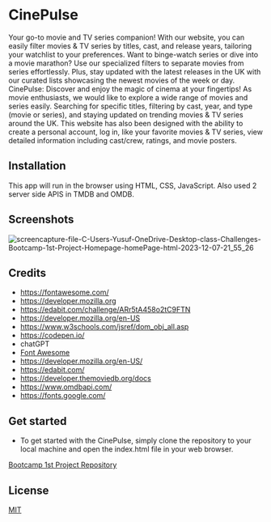 # CinePulse
Your go-to movie and TV series companion! With our website, you can easily filter movies & TV series by titles, cast, and release years, tailoring your watchlist to your preferences. Want to binge-watch series or dive into a movie marathon? Use our specialized filters to separate movies from series effortlessly. Plus, stay updated with the latest releases in the UK with our curated lists showcasing the newest movies of the week or day.
CinePulse: Discover and enjoy the magic of cinema at your fingertips!
As movie enthusiasts, we would like to explore a wide range of movies and series easily. Searching for specific titles, filtering by cast, year, and type (movie or series), and staying updated on trending movies & TV series around the UK. This website has also been designed with the ability to create a personal account, log in, like your favorite movies & TV series, view detailed information including cast/crew, ratings, and movie posters.
## Installation
This app will run in the browser using HTML, CSS, JavaScript. Also used 2 server side APIS in TMDB and OMDB.
## Screenshots
![screencapture-file-C-Users-Yusuf-OneDrive-Desktop-class-Challenges-Bootcamp-1st-Project-Homepage-homePage-html-2023-12-07-21_55_26](https://github.com/KiranPandranki17/Bootcamp-1st-Project/assets/140180379/6c6a5e95-33bb-44ed-a37e-4ee8fe195015)

## Credits
- https://fontawesome.com/
- https://developer.mozilla.org
- https://edabit.com/challenge/ARr5tA458o2tC9FTN
- https://developer.mozilla.org/en-US
- https://www.w3schools.com/jsref/dom_obj_all.asp
- https://codepen.io/
- chatGPT
- [Font Awesome](https://fontawesome.com/)
- https://developer.mozilla.org/en-US/
- https://edabit.com/
- https://developer.themoviedb.org/docs
- https://www.omdbapi.com/
- https://fonts.google.com/

## Get started
- To get started with the CinePulse, simply clone the repository to your local machine and open the index.html file in your web browser.
  
[Bootcamp 1st Project Repository](https://github.com/KiranPandranki17/Bootcamp-1st-Project.git)

## License
[MIT](https://choosealicense.com/licenses/mit/)


